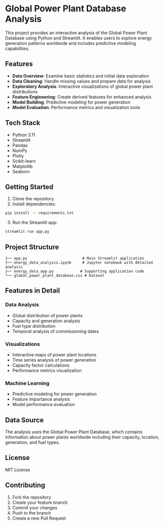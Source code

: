 
# Global Power Plant Database Analysis

This project provides an interactive analysis of the Global Power Plant Database using Python and Streamlit. It enables users to explore energy generation patterns worldwide and includes predictive modeling capabilities.

## Features

- **Data Overview**: Examine basic statistics and initial data exploration
- **Data Cleaning**: Handle missing values and prepare data for analysis
- **Exploratory Analysis**: Interactive visualizations of global power plant distributions
- **Feature Engineering**: Create derived features for enhanced analysis
- **Model Building**: Predictive modeling for power generation
- **Model Evaluation**: Performance metrics and visualization tools

## Tech Stack

- Python 3.11
- Streamlit
- Pandas
- NumPy
- Plotly
- Scikit-learn
- Matplotlib
- Seaborn

## Getting Started

1. Clone the repository
2. Install dependencies:
```bash
pip install -r requirements.txt
```
3. Run the Streamlit app:
```bash
streamlit run app.py
```

## Project Structure

```
├── app.py                         # Main Streamlit application
├── energy_data_analysis.ipynb     # Jupyter notebook with detailed analysis
├── energy_data_app.py            # Supporting application code
└── global_power_plant_database.csv # Dataset
```

## Features in Detail

### Data Analysis
- Global distribution of power plants
- Capacity and generation analysis
- Fuel type distribution
- Temporal analysis of commissioning dates

### Visualizations
- Interactive maps of power plant locations
- Time series analysis of power generation
- Capacity factor calculations
- Performance metrics visualization

### Machine Learning
- Predictive modeling for power generation
- Feature importance analysis
- Model performance evaluation

## Data Source

The analysis uses the Global Power Plant Database, which contains information about power plants worldwide including their capacity, location, generation, and fuel types.

## License

MIT License

## Contributing

1. Fork the repository
2. Create your feature branch
3. Commit your changes
4. Push to the branch
5. Create a new Pull Request
